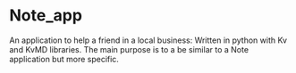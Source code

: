 # Note_app
An application to help a friend in a local business: Written in python with Kv and KvMD libraries. The main purpose is to a be similar to a Note application but more specific.
